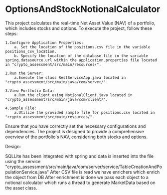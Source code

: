 # OptionsAndStockNotionalCalculator

This project calculates the real-time Net Asset Value (NAV) of a portfolio, which includes stocks and options. To execute the project, follow these steps:

    1.Configure Application Properties:
        a. Set the location of the positions.csv file in the variable positions_csv_location.
        b. Specify the location of the database file in the variable spring.datasource.url within the application.properties file located in "crypto_assessment/src/main/resources/".

    2.Run the Server:
        a.Execute the class RestServiceApp.java located in "crypto_assessment/src/main/java/com/server/".

    3.View Portfolio Data:
        a.Run the client using NotionalClient.java located in "crypto_assessment/src/main/java/com/client/".

    4.Sample File:
        a.Utilize the provided sample file for positions.csv located in "crypto_assessment/src/main/resources/".

Ensure that you have correctly set the necessary configurations and dependencies. The project is designed to provide a comprehensive overview of the portfolio's NAV, considering both stocks and options.

Design:

SQLLite has been integrated with spring and data is inserted into the file using the service "crypto_assessment/src/main/java/com/server/service/TableCreationAndPopulationService.java"
After CSV file is read we have enrichers which enrich the object from DB
After enrichment is done we pass each object to a notional calculator which runs a thread to generate MarketData based on the asset class.